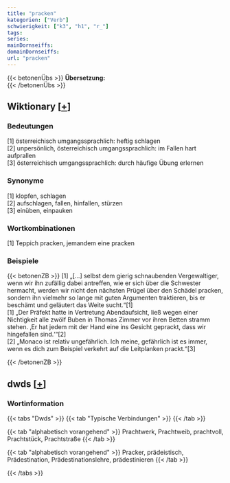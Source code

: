 ```yaml
---
title: "pracken"
kategorien: ["Verb"]
schwierigkeit: ["k3", "h1", "r_"]
tags:
series:
mainDornseiffs:
domainDornseiffs:
url: "pracken"
---
```


{{< betonenÜbs >}}
**Übersetzung:**  
{{< /betonenÜbs >}}

## Wiktionary [[+](https://de.wiktionary.org/wiki/pracken)]

### Bedeutungen
[1] österreichisch umgangssprachlich: heftig schlagen  
[2] unpersönlich, österreichisch umgangssprachlich: im Fallen hart aufprallen  
[3] österreichisch umgangssprachlich: durch häufige Übung erlernen  

### Synonyme
[1] klopfen, schlagen  
[2] aufschlagen, fallen, hinfallen, stürzen  
[3] einüben, einpauken  

### Wortkombinationen
[1] Teppich pracken, jemandem eine pracken  

### Beispiele
{{< betonenZB >}}
[1] „[…] selbst dem gierig schnaubenden Vergewaltiger, wenn wir ihn zufällig dabei antreffen, wie er sich über die Schwester hermacht, werden wir nicht den nächsten Prügel über den Schädel pracken, sondern ihn vielmehr so lange mit guten Argumenten traktieren, bis er beschämt und geläutert das Weite sucht.“[1]  
[1] „Der Präfekt hatte in Vertretung Abendaufsicht, ließ wegen einer Nichtigkeit alle zwölf Buben in Thomas Zimmer vor ihren Betten stramm stehen. ‚Er hat jedem mit der Hand eine ins Gesicht geprackt, dass wir hingefallen sind.‘“[2]  
[2] „Monaco ist relativ ungefährlich. Ich meine, gefährlich ist es immer, wenn es dich zum Beispiel verkehrt auf die Leitplanken prackt.“[3]  

{{< /betonenZB >}}


## dwds [[+](https://www.dwds.de/wb/pracken)]

### Wortinformation
{{< tabs "Dwds" >}}
{{< tab "Typische Verbindungen" >}}
{{< /tab >}}

{{< tab "alphabetisch vorangehend" >}}
Prachtwerk, Prachtweib, prachtvoll, Prachtstück, Prachtstraße
{{< /tab >}}

{{< tab "alphabetisch vorangehend" >}}
Pracker, prädeistisch, Prädestination, Prädestinationslehre, prädestinieren
{{< /tab >}}

{{< /tabs >}}

